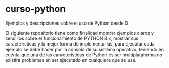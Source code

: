 # curso-python
Ejemplos y descripciones sobre el uso de Python desde 0

El siguiente repositorio tiene como finalidad mostrar ejemplos claros y sencillos sobre el funcionamiento de PYTHON 3.x, mostrar sus 
caracteristicas y la mejor forma de implementarlas, para ejecutar cada ejemplo se debe hacer por la consola de su sistema operativo,
teniendo en cuenta que una de las caracteristicas de Python es ser multiplataforma no existira problemas en ser ejecutado en cualquiera
que se use.
